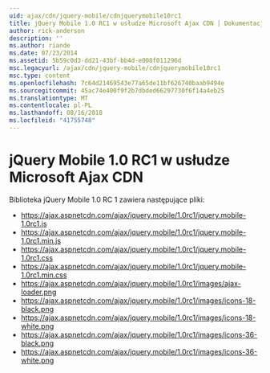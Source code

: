 ```yaml
---
uid: ajax/cdn/jquery-mobile/cdnjquerymobile10rc1
title: jQuery Mobile 1.0 RC1 w usłudze Microsoft Ajax CDN | Dokumentacja firmy Microsoft
author: rick-anderson
description: ''
ms.author: riande
ms.date: 07/23/2014
ms.assetid: 5b59c0d3-dd21-43bf-bb4d-e008f011296d
msc.legacyurl: /ajax/cdn/jquery-mobile/cdnjquerymobile10rc1
msc.type: content
ms.openlocfilehash: 7c64d21469543e77a65de11bf626740baab9494e
ms.sourcegitcommit: 45ac74e400f9f2b7dbded66297730f6f14a4eb25
ms.translationtype: MT
ms.contentlocale: pl-PL
ms.lasthandoff: 08/16/2018
ms.locfileid: "41755748"
---
```

<a name="jquery-mobile-10-rc1-on-the-microsoft-ajax-cdn"></a>jQuery Mobile 1.0 RC1 w usłudze Microsoft Ajax CDN
====================
Biblioteka jQuery Mobile 1.0 RC 1 zawiera następujące pliki:

- https://ajax.aspnetcdn.com/ajax/jquery.mobile/1.0rc1/jquery.mobile-1.0rc1.js
- https://ajax.aspnetcdn.com/ajax/jquery.mobile/1.0rc1/jquery.mobile-1.0rc1.min.js
- https://ajax.aspnetcdn.com/ajax/jquery.mobile/1.0rc1/jquery.mobile-1.0rc1.css
- https://ajax.aspnetcdn.com/ajax/jquery.mobile/1.0rc1/jquery.mobile-1.0rc1.min.css
- https://ajax.aspnetcdn.com/ajax/jquery.mobile/1.0rc1/images/ajax-loader.png
- https://ajax.aspnetcdn.com/ajax/jquery.mobile/1.0rc1/images/icons-18-black.png
- https://ajax.aspnetcdn.com/ajax/jquery.mobile/1.0rc1/images/icons-18-white.png
- https://ajax.aspnetcdn.com/ajax/jquery.mobile/1.0rc1/images/icons-36-black.png
- https://ajax.aspnetcdn.com/ajax/jquery.mobile/1.0rc1/images/icons-36-white.png
